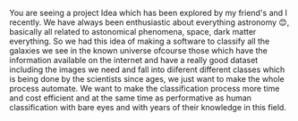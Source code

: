 You are seeing a project Idea which has been explored by my friend's and I recently. 
We have always been enthusiastic about everything astronomy 😊, basically all related to astonomical phenomena, space, dark matter everything.
So we had this idea of making a software to classify all the galaxies we see in the known universe ofcourse those which have the information available on the internet and have a really good dataset including the images we need and fall into diiferent different classes which is being done by the scientists since ages, we just want to make the whole process automate. 
We want to make the classification process more time and cost efficient and at the same time as performative as human classification with bare eyes and with years of their knowledge in this field.
